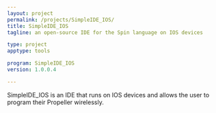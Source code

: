 ```yaml
---
layout: project
permalink: /projects/SimpleIDE_IOS/
title: SimpleIDE_IOS
tagline: an open-source IDE for the Spin language on IOS devices

type: project
apptype: tools

program: SimpleIDE_IOS
version: 1.0.0.4

---
```


SimpleIDE_IOS is an IDE that runs on IOS devices and allows the user to program their Propeller wirelessly.